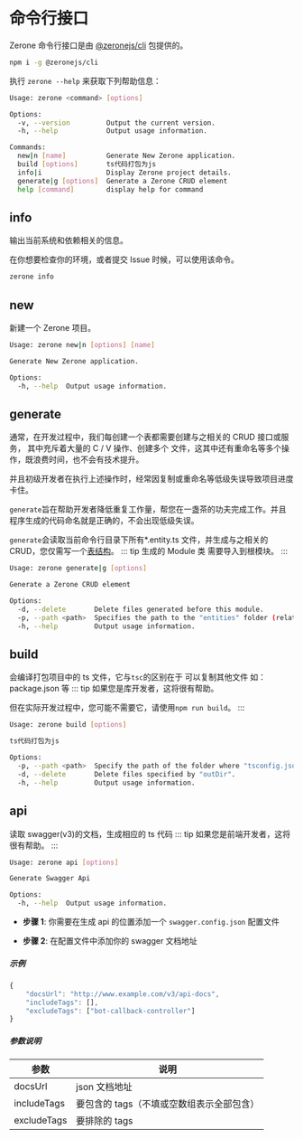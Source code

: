 # 命令行接口

<!-- <NpmBadge package="@zeronejs/cli" /> -->

Zerone 命令行接口是由 [@zeronejs/cli](https://www.npmjs.com/package/@zeronejs/cli) 包提供的。

```bash
npm i -g @zeronejs/cli
```

执行 `zerone --help` 来获取下列帮助信息：

```bash
Usage: zerone <command> [options]

Options:
  -v, --version         Output the current version.
  -h, --help            Output usage information.

Commands:
  new|n [name]          Generate New Zerone application.
  build [options]       ts代码打包为js
  info|i                Display Zerone project details.
  generate|g [options]  Generate a Zerone CRUD element
  help [command]        display help for command
```

## info

输出当前系统和依赖相关的信息。

在你想要检查你的环境，或者提交 Issue 时候，可以使用该命令。

```bash
zerone info
```

## new

新建一个 Zerone 项目。

```bash
Usage: zerone new|n [options] [name]

Generate New Zerone application.

Options:
  -h, --help  Output usage information.
```

## generate

通常，在开发过程中，我们每创建一个表都需要创建与之相关的 CRUD 接口或服务， 其中充斥着大量的 C / V 操作、创建多个
文件，这其中还有重命名等多个操作，既浪费时间，也不会有技术提升。

并且初级开发者在执行上述操作时，经常因复制或重命名等低级失误导致项目进度卡住。

`generate`旨在帮助开发者降低重复工作量，帮您在一盏茶的功夫完成工作。并且程序生成的代码命名就是正确的，不会出现低级失误。

<!-- ::: tip
您仅需写一个表结构，执行一行命令，即可生成 CRUD
::: -->

`generate`会读取当前命令行目录下所有\*.entity.ts 文件，并生成与之相关的 CRUD，您仅需写一个[表结构](https://typeorm.io/#/entities)。
::: tip
生成的 Module 类 需要导入到根模块。
:::

```bash
Usage: zerone generate|g [options]

Generate a Zerone CRUD element

Options:
  -d, --delete       Delete files generated before this module.
  -p, --path <path>  Specifies the path to the "entities" folder (relative to the command line).
  -h, --help         Output usage information.
```

## build

会编译打包项目中的 ts 文件，它与`tsc`的区别在于 可以复制其他文件 如：package.json 等
::: tip
如果您是库开发者，这将很有帮助。

但在实际开发过程中，您可能不需要它，请使用`npm run build`。
:::

```bash
Usage: zerone build [options]

ts代码打包为js

Options:
  -p, --path <path>  Specify the path of the folder where "tsconfig.json" is located.
  -d, --delete       Delete files specified by "outDir".
  -h, --help         Output usage information.
```

## api

读取 swagger(v3)的文档，生成相应的 ts 代码
::: tip
如果您是前端开发者，这将很有帮助。
:::

```bash
Usage: zerone api [options]

Generate Swagger Api

Options:
  -h, --help  Output usage information.
```

- **步骤 1**: 你需要在生成 api 的位置添加一个 `swagger.config.json` 配置文件

- **步骤 2**: 在配置文件中添加你的 swagger 文档地址

##### 示例

```ts
{
    "docsUrl": "http://www.example.com/v3/api-docs",
    "includeTags": [],
    "excludeTags": ["bot-callback-controller"]
}
```

##### 参数说明
| 参数 | 说明 |
| ---- | ------------ |
| docsUrl | json 文档地址 |
| includeTags | 要包含的 tags（不填或空数组表示全部包含） |
| excludeTags | 要排除的 tags |
